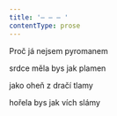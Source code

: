 ```yaml
---
title: '– – – '
contentType: prose
---
```


Proč já nejsem pyromanem

srdce měla bys jak plamen

jako oheň z dračí tlamy

hořela bys jak vích slámy
